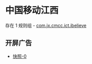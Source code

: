 # 中国移动江西

存在 1 规则组 - [com.jx.cmcc.ict.ibelieve](/src/apps/com.jx.cmcc.ict.ibelieve.ts)

## 开屏广告

- [快照-0](https://i.gkd.li/import/12852491)
